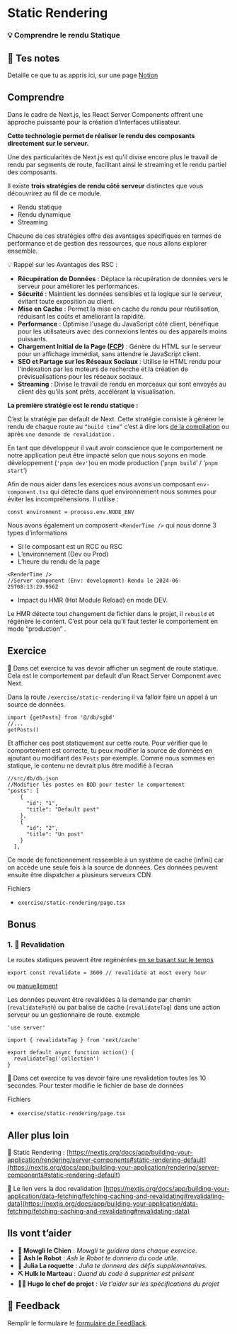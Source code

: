 # Static Rendering

### 💡 Comprendre le rendu Statique

## 📝 Tes notes

Detaille ce que tu as appris ici, sur une page [Notion](https://go.mikecodeur.com/course-notes-template)

## Comprendre

Dans le cadre de Next.js, les React Server Components offrent une approche puissante pour la création d'interfaces utilisateur.

**Cette technologie permet de réaliser le rendu des composants directement sur le serveur.**

Une des particularités de Next.js est qu'il divise encore plus le travail de rendu par segments de route, facilitant ainsi le streaming et le rendu partiel des composants.

Il existe **trois stratégies de rendu côté serveur** distinctes que vous découvrirez au fil de ce module.

- Rendu statique
- Rendu dynamique
- Streaming

Chacune de ces stratégies offre des avantages spécifiques en termes de performance et de gestion des ressources, que nous allons explorer ensemble.

<aside>
💡 Rappel sur les Avantages des RSC :

</aside>

- **Récupération de Données** : Déplace la récupération de données vers le serveur pour améliorer les performances.
- **Sécurité** : Maintient les données sensibles et la logique sur le serveur, évitant toute exposition au client.
- **Mise en Cache** : Permet la mise en cache du rendu pour réutilisation, réduisant les coûts et améliorant la rapidité.
- **Performance** : Optimise l'usage du JavaScript côté client, bénéfique pour les utilisateurs avec des connexions lentes ou des appareils moins puissants.
- **Chargement Initial de la Page ([FCP](https://web.dev/articles/fcp?hl=fr))** : Génère du HTML sur le serveur pour un affichage immédiat, sans attendre le JavaScript client.
- **SEO et Partage sur les Réseaux Sociaux** : Utilise le HTML rendu pour l'indexation par les moteurs de recherche et la création de prévisualisations pour les réseaux sociaux.
- **Streaming** : Divise le travail de rendu en morceaux qui sont envoyés au client dès qu'ils sont prêts, accélérant la visualisation.

**La première stratégie est le rendu statique :**

C’est la stratégie par default de Next. Cette stratégie consiste à générer le rendu de chaque route au `“build time”` c’est à dire lors [de la compilation](https://nextjs.org/docs/architecture/nextjs-compiler) ou après `une demande de revalidation` .

En tant que développeur il vaut avoir conscience que le comportement ne notre application peut être impacté selon que nous soyons en mode développement (`'pnpm dev'`)ou en mode production (’`pnpm build`’ / ‘`pnpm start`’)

Afin de nous aider dans les exercices nous avons un composant `env-component.tsx` qui détecte dans quel environnement nous sommes pour éviter les incompréhensions. Il utilise :

```tsx
const environment = process.env.NODE_ENV
```

Nous avons également un composent `<RenderTime />` qui nous donne 3 types d’informations

- Si le composant est un RCC ou RSC
- L’environnement (Dev ou Prod)
- L’heure du rendu de la page

```tsx
<RenderTime />
//Server component (Env: development) Rendu le 2024-06-25T08:13:29.956Z
```

- Impact du HMR (Hot Module Reload) en mode DEV.

Le HMR détecte tout changement de fichier dans le projet, il `rebuild` et régénère le content. C’est pour cela qu’il faut tester le comportement en mode “production” .

## Exercice

🐶 Dans cet exercice tu vas devoir afficher un segment de route statique. Cela est le comportement par default d’un React Server Component avec Next.

Dans la route `/exercise/static-rendering` il va falloir faire un appel à un source de données.

```tsx
import {getPosts} from '@/db/sgbd'
//...
getPosts()
```

Et afficher ces post statiquement sur cette route. Pour vérifier que le comportement est correcte, tu peux modifier la source de données en ajoutant ou modifiant des `Posts` par exemple. Comme nous sommes en statique, le contenu ne devrait plus être modifié à l’ecran

```tsx
//src/db/db.json
//Modifier les postes en BDD pour tester le comportement
"posts": [
    {
      "id": "1",
      "title": "Default post"
    },
    {
      "id": "2",
      "title": "Un post"
    }
  ],
```

Ce mode de fonctionnement ressemble à un système de cache (infini) car on accède une seule fois à la source de données. Ces données peuvent ensuite être dispatcher a plusieurs serveurs CDN

Fichiers

- `exercise/static-rendering/page.tsx`

## Bonus

### 1. 🚀 Revalidation

Le routes statiques peuvent être regénérées [en se basant sur le temps](https://nextjs.org/docs/app/building-your-application/data-fetching/fetching-caching-and-revalidating#revalidating-data)

```tsx
export const revalidate = 3600 // revalidate at most every hour
```

ou [manuellement](https://www.notion.so/Static-Rendering-b518ffb87d1241d9b7faa9984b54d1f9?pvs=21)

Les données peuvent être revalidées à la demande par chemin (`revalidatePath`) ou par balise de cache (`revalidateTag`) dans une action serveur ou un gestionnaire de route. exemple

```tsx
'use server'

import { revalidateTag } from 'next/cache'

export default async function action() {
  revalidateTag('collection')
}
```

**🐶** Dans cet exercice tu vas devoir faire une revalidation toutes les 10 secondes. Pour tester modifie le fichier de base de données

Fichiers

- `exercise/static-rendering/page.tsx`

###

## Aller plus loin

📑 Static Rendering : [https://nextjs.org/docs/app/building-your-application/rendering/server-components#static-rendering-default](https://nextjs.org/docs/app/building-your-application/rendering/server-components#static-rendering-default)

📑 Le lien vers la doc revalidation [https://nextjs.org/docs/app/building-your-application/data-fetching/fetching-caching-and-revalidating#revalidating-data](https://nextjs.org/docs/app/building-your-application/data-fetching/fetching-caching-and-revalidating#revalidating-data)

## Ils vont t’aider

- **🐶 Mowgli le Chien** : _Mowgli te guidera dans chaque exercice._
- **🤖 Ash le Robot** : _Ash le Robot te donnera du code utile._
- **🚀 Julia La roquette** : _Julia te donnera des défis supplémentaires._
- **⛏️ Hulk le Marteau** : _Quand du code à supprimer est présent_
- **👨‍✈️ Hugo le chef de projet** : _Va t'aider sur les spécifications du projet_

## 🐜 Feedback

Remplir le formulaire le [formulaire de FeedBack](https://go.mikecodeur.com/cours-next-avis?entry.1912869708=Next%20PRO&entry.1430994900=Rendering%20Avancée&entry.533578441=01%20Static%20Rendering).
